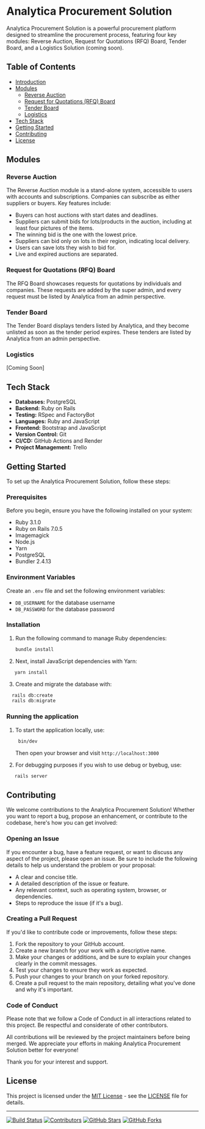 # Analytica Procurement Solution

Analytica Procurement Solution is a powerful procurement platform designed to streamline the procurement process, featuring four key modules: Reverse Auction, Request for Quotations (RFQ) Board, Tender Board, and a Logistics Solution (coming soon).

## Table of Contents

- [Introduction](#analytica-procurement-solution)
- [Modules](#modules)
    - [Reverse Auction](#reverse-auction)
    - [Request for Quotations (RFQ) Board](#request-for-quotationsrfq)
    - [Tender Board](#tender-board)
    - [Logistics](#logistics)
- [Tech Stack](#tech-stack)
- [Getting Started](#getting-started)
- [Contributing](#contributing)
- [License](#license)

## Modules

### Reverse Auction

The Reverse Auction module is a stand-alone system, accessible to users with accounts and subscriptions. Companies can subscribe as either suppliers or buyers. Key features include:

- Buyers can host auctions with start dates and deadlines.
- Suppliers can submit bids for lots/products in the auction, including at least four pictures of the items.
- The winning bid is the one with the lowest price.
- Suppliers can bid only on lots in their region, indicating local delivery.
- Users can save lots they wish to bid for.
- Live and expired auctions are separated.

### Request for Quotations (RFQ) Board

The RFQ Board showcases requests for quotations by individuals and companies. These requests are added by the super admin, and every request must be listed by Analytica from an admin perspective.

### Tender Board

The Tender Board displays tenders listed by Analytica, and they become unlisted as soon as the tender period expires. These tenders are listed by Analytica from an admin perspective.

### Logistics

[Coming Soon]

## Tech Stack

- **Databases:** PostgreSQL
- **Backend:** Ruby on Rails
- **Testing:** RSpec and FactoryBot
- **Languages:** Ruby and JavaScript
- **Frontend:** Bootstrap and JavaScript
- **Version Control:** Git
- **CI/CD:** GitHub Actions and Render
- **Project Management:** Trello

## Getting Started

To set up the Analytica Procurement Solution, follow these steps:

### Prerequisites

Before you begin, ensure you have the following installed on your system:

- Ruby 3.1.0
- Ruby on Rails 7.0.5
- Imagemagick
- Node.js
- Yarn
- PostgreSQL
- Bundler 2.4.13

### Environment Variables

Create an `.env` file and set the following environment variables:

- `DB_USERNAME` for the database username
- `DB_PASSWORD` for the database password

### Installation

1. Run the following command to manage Ruby dependencies:

   ```bash
   bundle install
   ```
2. Next, install JavaScript dependencies with Yarn:

  ```bash
     yarn install
   ```
3.  Create and migrate the database with:

  ```bash
    rails db:create
    rails db:migrate
   ```

### Running the application

1. To start the application locally, use:

   ```bash
    bin/dev
   ```
   Then open your browser and visit `http://localhost:3000`

3. For debugging purposes if you wish to use debug or byebug, use:

  ```bash
     rails server
   ```
## Contributing

We welcome contributions to the Analytica Procurement Solution! Whether you want to report a bug, propose an enhancement, or contribute to the codebase, here's how you can get involved:

### Opening an Issue

If you encounter a bug, have a feature request, or want to discuss any aspect of the project, please open an issue. Be sure to include the following details to help us understand the problem or your proposal:

- A clear and concise title.
- A detailed description of the issue or feature.
- Any relevant context, such as operating system, browser, or dependencies.
- Steps to reproduce the issue (if it's a bug).

### Creating a Pull Request

If you'd like to contribute code or improvements, follow these steps:

1. Fork the repository to your GitHub account.
2. Create a new branch for your work with a descriptive name.
3. Make your changes or additions, and be sure to explain your changes clearly in the commit messages.
4. Test your changes to ensure they work as expected.
5. Push your changes to your branch on your forked repository.
6. Create a pull request to the main repository, detailing what you've done and why it's important.

### Code of Conduct

Please note that we follow a Code of Conduct in all interactions related to this project. Be respectful and considerate of other contributors.

All contributions will be reviewed by the project maintainers before being merged. We appreciate your efforts in making Analytica Procurement Solution better for everyone!

Thank you for your interest and support.

## License

This project is licensed under the [MIT License](LICENSE) - see the [LICENSE](LICENSE) file for details.

---

[![Build Status](https://img.shields.io/github/workflow/status/brolinr/Analytica/CI)](https://github.com/brolinr/Analytica/actions)
[![Contributors](https://img.shields.io/github/contributors/brolinr/Analytica)](https://github.com/brolinr/Analytica/graphs/contributors)
[![GitHub Stars](https://img.shields.io/github/stars/brolinr/Analytica)](https://github.com/brolinr/Analytica/stargazers)
[![GitHub Forks](https://img.shields.io/github/forks/brolinr/Analytica)](https://github.com/brolinr/Analytica/network/members)

